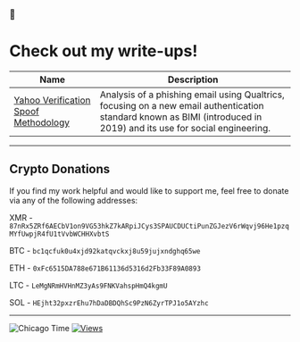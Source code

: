 ### 🦭
# Check out my write-ups!

| Name                                                                 | Description                                                                                   |
|----------------------------------------------------------------------|-----------------------------------------------------------------------------------------------|
| [Yahoo Verification Spoof Methodology](https://gist.github.com/harborseals/e1be010099fa3283e1ec61b0b8ba4902) | Analysis of a phishing email using Qualtrics, focusing on a new email authentication standard known as BIMI (introduced in 2019) and its use for social engineering.|

---

## Crypto Donations
If you find my work helpful and would like to support me, feel free to donate via any of the following addresses:

XMR - ``87nRx5ZRf6AECbV1on9VG53hkZ7kARpiJCys3SPAUCDUCtiPunZGJezV6rWqvj96He1pzqMYfUwpjR4fU1tVvbWCHHXvbtS``

BTC - ``bc1qcfuk0u4xjd92katqvckxj8u59jujxndghq65we``

ETH - ``0xFc6515DA788e671B61136d5316d2Fb33F89A0893``

LTC - ``LeMgNRmHVHnMZ3yAs9FNKVahspHmQ4kgmU``

SOL - ``HEjht32pxzrEhu7hDaDBDQhSc9PzN6ZyrTPJ1o5AYzhc``

---

![Chicago Time](https://img.shields.io/badge/dynamic/json?url=https%3A%2F%2Ftimeapi.io%2Fapi%2FTime%2Fcurrent%2Fzone%3FtimeZone%3DAmerica%2FChicago&query=time&label=Chicago%20Time%3A&labelColor=grey&color=darkgrey) [![Views](https://hits.seeyoufarm.com/api/count/incr/badge.svg?url=https%3A%2F%2Fgithub.com%2Fharborseals%2Fharborseals&count_bg=%2379C83D&title_bg=%23555555&icon=&icon_color=%23E7E7E7&title=hits&edge_flat=false)](https://hits.seeyoufarm.com) 

